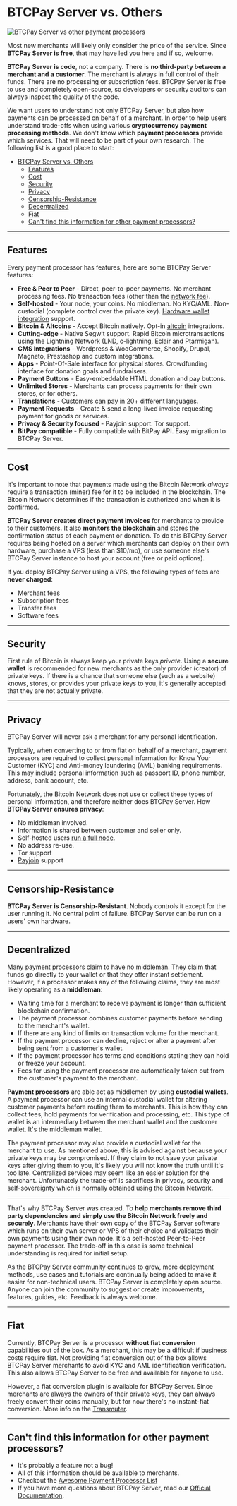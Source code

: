 # BTCPay Server vs. Others

![BTCPay Server vs other payment processors](./img/infographics/BTCPay-How-Is-It-Different.png "BTCPay Server vs other payment processors")

Most new merchants will likely only consider the price of the service. Since **BTCPay Server is free**, that may have led you here and if so, welcome.

**BTCPay Server is code**, not a company. There is **no third-party between a merchant and a customer**. The merchant is always in full control of their funds. There are no processing or subscription fees. BTCPay Server is free to use and completely open-source, so developers or security auditors can always inspect the quality of the code.

We want users to understand not only BTCPay Server, but also how payments can be processed on behalf of a merchant. In order to help users understand trade-offs when using various **cryptocurrency payment processing methods**. We don't know which **payment processors** provide which services. That will need to be part of your own research. The following list is a good place to start:

- [BTCPay Server vs. Others](#btcpay-server-vs-others)
  - [Features](#features)
  - [Cost](#cost)
  - [Security](#security)
  - [Privacy](#privacy)
  - [Censorship-Resistance](#censorship-resistance)
  - [Decentralized](#decentralized)
  - [Fiat](#fiat)
  - [Can't find this information for other payment processors?](#cant-find-this-information-for-other-payment-processors)

----

## Features

Every payment processor has features, here are some BTCPay Server features:

* **Free & Peer to Peer** - Direct, peer-to-peer payments. No merchant processing fees. No transaction fees (other than the [network fee](https://en.bitcoin.it/wiki/Miner_fees)).
* **Self-hosted** - Your node, your coins. No middleman. No KYC/AML. Non-custodial (complete control over the private key). [Hardware wallet integration](./HardwareWalletIntegration.md) support.
* **Bitcoin & Altcoins** - Accept Bitcoin natively. Opt-in [altcoin](./FAQ/FAQ-Altcoin.md) integrations.
* **Cutting-edge** - Native Segwit support. Rapid Bitcoin microtransactions using the Lightning Network (LND, c-lightning, Eclair and Ptarmigan).
* **CMS Integrations** - Wordpress & WooCommerce, Shopify, Drupal, Magneto, Prestashop and custom integrations.
* **Apps** - Point-Of-Sale interface for physical stores. Crowdfunding interface for donation goals and fundraisers.
* **Payment Buttons** - Easy-embeddable HTML donation and pay buttons.
* **Unlimited Stores** - Merchants can process payments for their own stores, or for others.
* **Translations** - Customers can pay in 20+ different languages.
* **Payment Requests** - Create & send a long-lived invoice requesting payment for goods or services.
* **Privacy & Security focused** - Payjoin support. Tor support. 
* **BitPay compatible** - Fully compatible with BitPay API. Easy migration to BTCPay Server.

----

## Cost

It's important to note that payments made using the Bitcoin Network *always* require a transaction (miner) fee for it to be included in the blockchain. The Bitcoin Network determines if the transaction is authorized and when it is confirmed.

**BTCPay Server creates direct payment invoices** for merchants to provide to their customers. It also **monitors the blockchain** and stores the confirmation status of each payment or donation. To do this BTCPay Server requires being hosted on a server which merchants can deploy on their own hardware, purchase a VPS (less than $10/mo), or use someone else's BTCPay Server instance to host your account (free or paid options).

If you deploy BTCPay Server using a VPS, the following types of fees are **never charged**:

* Merchant fees
* Subscription fees
* Transfer fees
* Software fees

----

## Security

First rule of Bitcoin is always keep your private keys *private*. Using a **secure wallet** is recommended for new merchants as the only provider (creator) of private keys. If there is a chance that someone else (such as a website) knows, stores, or provides your private keys to you, it's generally accepted that they are not actually private.


----

## Privacy

BTCPay Server will never ask a merchant for any personal identification.

Typically, when converting to or from fiat on behalf of a merchant, payment processors are required to collect personal information for Know Your Customer (KYC) and Anti-money laundering (AML) banking requirements. This may include personal information such as passport ID, phone number, address, bank account, etc.

Fortunately, the Bitcoin Network does not use or collect these types of personal information, and therefore neither does BTCPay Server. 
How **BTCPay Server ensures privacy**:

* No middleman involved.
* Information is shared between customer and seller only.
* Self-hosted users [run a full node][5].
* No address re-use.
* Tor support
* [Payjoin](./Payjoin.md) support

----

## Censorship-Resistance

**BTCPay Server is Censorship-Resistant**. Nobody controls it except for the user running it. No central point of failure.
BTCPay Server can be run on a users' own hardware.

----

## Decentralized

Many payment processors claim to have no middleman. They claim that funds go directly to your wallet or that they offer instant settlement.
However, if a processor makes any of the following claims, they are most likely operating as a **middleman**:

* Waiting time for a merchant to receive payment is longer than sufficient blockchain confirmation.
* The payment processor combines customer payments before sending to the merchant's wallet.
* If there are any kind of limits on transaction volume for the merchant.
* If the payment processor can decline, reject or alter a payment after being sent from a customer's wallet.
* If the payment processor has terms and conditions stating they can hold or freeze your account.
* Fees for using the payment processor are automatically taken out from the customer's payment to the merchant.

**Payment processors** are able act as middlemen by using **custodial wallets**. A payment processor can use an internal custodial wallet for altering customer payments before routing them to merchants. This is how they can collect fees, hold payments for verification and processing, etc. This type of wallet is an intermediary between the merchant wallet and the customer wallet. It's the middleman wallet.

The payment processor may also provide a custodial wallet for the merchant to use. As mentioned above, this is advised against because your private keys may be compromised. If they claim to not save your private keys after giving them to you, it's likely you will not know the truth until it's too late. Centralized services may seem like an easier solution for the merchant. Unfortunately the trade-off is sacrifices in privacy, security and self-sovereignty which is normally obtained using the Bitcoin Network.

----

That's why BTCPay Server was created. To **help merchants remove third party dependencies and simply use the Bitcoin Network freely and securely**. Merchants have their own copy of the BTCPay Server software which runs on their own server or VPS of their choice and validates their own payments using their own node. It's a self-hosted Peer-to-Peer payment processor. The trade-off in this case is some technical understanding is required for initial setup.

As the BTCPay Server community continues to grow, more deployment methods, use cases and tutorials are continually being added to make it easier for non-technical users. BTCPay Server is completely open source. Anyone can join the community to suggest or create improvements, features, guides, etc. Feedback is always welcome.

----

## Fiat

Currently, BTCPay Server is a processor **without fiat conversion** capabilities out of the box. As a merchant, this may be a difficult if business costs require fiat. Not providing fiat conversion out of the box allows BTCPay Server merchants to avoid KYC and AML identification verification. This also allows BTCPay Server to be free and available for anyone to use.

However, a fiat conversion plugin is available for BTCPay Server. Since merchants are always the owners of their private keys, they can always freely convert their coins manually, but for now there's no instant-fiat conversion. More info on the [Transmuter](https://github.com/btcpayserver/btcTransmuter).

----

## Can't find this information for other payment processors?

* It's probably a feature not a bug!
* All of this information should be available to merchants.
* Checkout the [Awesome Payment Processor List](https://github.com/alexk111/awesome-bitcoin-payment-processors)
* If you have more questions about BTCPay Server, read our [Official Documentation][7].

[1]: https://github.com/bitcoin/bips/blob/master/bip-0021.mediawiki
[2]: https://github.com/bitcoin/bips/blob/master/bip-0070.mediawiki
[3]: https://github.com/bitcoin/bitcoin/pull/14451
[4]: https://mainnet.demo.btcpayserver.org/translate
[5]: https://en.bitcoin.it/wiki/Why_Your_Business_Should_Use_a_Full_Node_to_Accept_Bitcoin
[6]: https://howtoacceptcrypto.com/chart/
[7]: https://docs.btcpayserver.org/
